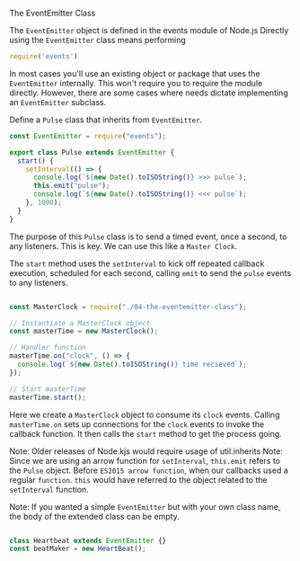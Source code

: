 The EventEmitter Class

The `EventEmitter` object is defined in the events module of Node.js
Directly using the `EventEmitter` class means performing 

```js
require('events')
```

In most cases you'll use an existing object or package that uses the `EventEmitter` internally. This won't require you to require the module directly.
However, there are some cases where needs dictate implementing an `EventEmitter` subclass.

Define a `Pulse` class that inherits from `EventEmitter`.

```js
const EventEmitter = require("events");

export class Pulse extends EventEmitter {
  start() {
    setInterval(() => {
      console.log(`${new Date().toISOString()} >>> pulse`);
      this.emit("pulse");
      console.log(`${new Date().toISOString()} <<< pulse`);
    }, 1000);
  }
}

```

The purpose of this `Pulse` class is to send a timed event, once a second, to any listeners. This is key. We can use this like a `Master Clock`.

The `start` method uses the `setInterval` to kick off repeated callback execution, scheduled for each second, calling `emit` to send the `pulse` events to any listeners.

```js

const MasterClock = require("./04-the-eventemitter-class");

// Instantiate a MasterClock object
const masterTime = new MasterClock();

// Handler function
masterTime.on("clock", () => {
  console.log(`${new Date().toISOString()} time recieved`);
});

// Start masterTime
masterTime.start();


```

Here we create a `MasterClock` object to consume its `clock` events.
Calling `masterTime.on` sets up connections for the `clock` events to invoke the callback function.
It then calls the `start` method to get the process going.

Note: Older releases of Node.kjs would require usage of util.inherits
Note: Since we are using an arrow function for `setInterval`, `this.emit` refers to the `Pulse` object. Before `ES2015 arrow function`, when our callbacks used a regular `function`. `this` would have referred to the object related to the `setInterval` function.

Note: If you wanted a simple `EventEmitter` but with your own class name, the body of the extended class can be empty.

```js

class Heartbeat extends EventEmitter {}
const beatMaker = new HeartBeat();

```




